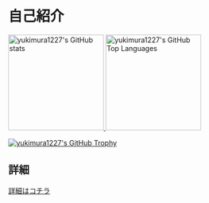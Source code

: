 # 自己紹介

<a href="https://github.com/anuraghazra/github-readme-stats">
  <img height='192' alt="yukimura1227's GitHub stats" src="https://github-readme-stats.vercel.app/api?username=yukimura1227&count_private=true&theme=dracula"/>
</a>

<a href="https://github.com/anuraghazra/github-readme-stats">
  <img height='192' alt="yukimura1227's GitHub Top Languages" src="https://github-readme-stats.vercel.app/api/top-langs/?username=yukimura1227&count_private=true&layout=compact&theme=dracula"/>
</a>

[![yukimura1227's GitHub Trophy](https://github-profile-trophy.vercel.app/?username=yukimura1227&column=-1&theme=dracula)](https://github.com/ryo-ma/github-profile-trophy)

<!--START_SECTION:waka-->
<!--END_SECTION:waka-->

## 詳細

[詳細はコチラ](details/summary.md)